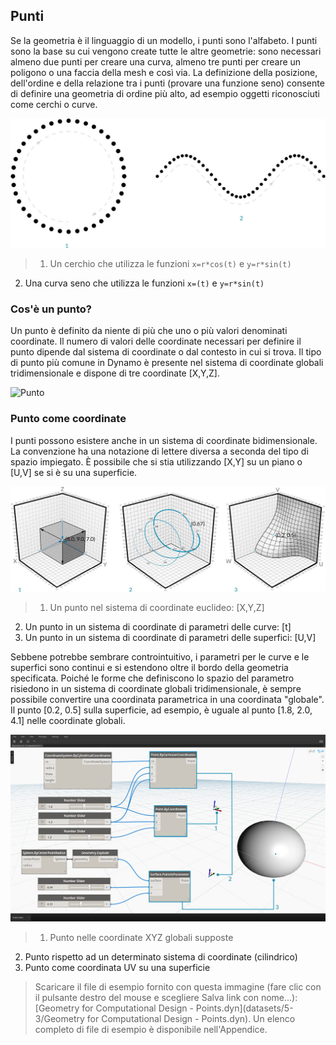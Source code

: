 

## Punti

Se la geometria è il linguaggio di un modello, i punti sono l'alfabeto. I punti sono la base su cui vengono create tutte le altre geometrie: sono necessari almeno due punti per creare una curva, almeno tre punti per creare un poligono o una faccia della mesh e così via. La definizione della posizione, dell'ordine e della relazione tra i punti (provare una funzione seno) consente di definire una geometria di ordine più alto, ad esempio oggetti riconosciuti come cerchi o curve.

![Da punto a curva](images/5-3/PointsAsBuildingBlocks-1.jpg)

> 1. Un cerchio che utilizza le funzioni ```x=r*cos(t)``` e ```y=r*sin(t)```
2. Una curva seno che utilizza le funzioni ```x=(t)``` e ```y=r*sin(t)```

### Cos'è un punto?

Un punto è definito da niente di più che uno o più valori denominati coordinate. Il numero di valori delle coordinate necessari per definire il punto dipende dal sistema di coordinate o dal contesto in cui si trova. Il tipo di punto più comune in Dynamo è presente nel sistema di coordinate globali tridimensionale e dispone di tre coordinate [X,Y,Z].

![Punto](images/5-3/Point.jpg)

### Punto come coordinate

I punti possono esistere anche in un sistema di coordinate bidimensionale. La convenzione ha una notazione di lettere diversa a seconda del tipo di spazio impiegato. È possibile che si stia utilizzando [X,Y] su un piano o [U,V] se si è su una superficie.

![Punto come coordinate](images/5-3/Coordinates.jpg)

> 1. Un punto nel sistema di coordinate euclideo: [X,Y,Z]
2. Un punto in un sistema di coordinate di parametri delle curve: [t]
3. Un punto in un sistema di coordinate di parametri delle superfici: [U,V]

Sebbene potrebbe sembrare controintuitivo, i parametri per le curve e le superfici sono continui e si estendono oltre il bordo della geometria specificata. Poiché le forme che definiscono lo spazio del parametro risiedono in un sistema di coordinate globali tridimensionale, è sempre possibile convertire una coordinata parametrica in una coordinata "globale". Il punto [0.2, 0.5] sulla superficie, ad esempio, è uguale al punto [1.8, 2.0, 4.1] nelle coordinate globali.

![Punti in Dynamo](images/5-3/Dynamo-Points.jpg)

> 1. Punto nelle coordinate XYZ globali supposte
2. Punto rispetto ad un determinato sistema di coordinate (cilindrico)
3. Punto come coordinata UV su una superficie
> Scaricare il file di esempio fornito con questa immagine (fare clic con il pulsante destro del mouse e scegliere Salva link con nome...): [Geometry for Computational Design - Points.dyn](datasets/5-3/Geometry for Computational Design - Points.dyn). Un elenco completo di file di esempio è disponibile nell'Appendice.


